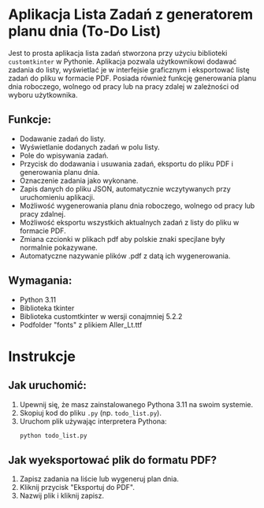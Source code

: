 # Aplikacja Lista Zadań z generatorem planu dnia (To-Do List)

Jest to prosta aplikacja lista zadań stworzona przy użyciu biblioteki `customtkinter` w Pythonie. Aplikacja pozwala użytkownikowi dodawać zadania do listy, wyświetlać je w interfejsie graficznym i eksportować listę zadań do pliku w formacie PDF. Posiada również funkcję generowania planu dnia roboczego, wolnego od pracy lub na pracy zdalej w zależności od wyboru użytkownika. 

## Funkcje:
- Dodawanie zadań do listy.
- Wyświetlanie dodanych zadań w polu listy.
- Pole do wpisywania zadań.
- Przycisk do dodawania i usuwania zadań, eksportu do pliku PDF i generowania planu dnia.
- Oznaczenie zadania jako wykonane.
- Zapis danych do pliku JSON, automatycznie wczytywanych przy uruchomieniu aplikacji.
- Możliwość wygenerowania planu dnia roboczego, wolnego od pracy lub pracy zdalnej.
- Możliwość eksportu wszystkich aktualnych zadań z listy do pliku w formacie PDF.
- Zmiana czcionki w plikach pdf aby polskie znaki specjlane były normalnie pokazywane.
- Automatyczne nazywanie plików .pdf z datą ich wygenerowania.

## Wymagania:
- Python 3.11
- Biblioteka tkinter
- Biblioteka customtkinter w wersji conajmniej 5.2.2
- Podfolder "fonts" z plikiem Aller_Lt.ttf

# Instrukcje
## Jak uruchomić:
1. Upewnij się, że masz zainstalowanego Pythona 3.11 na swoim systemie.
2. Skopiuj kod do pliku `.py` (np. `todo_list.py`).
3. Uruchom plik używając interpretera Pythona:
   ```bash
   python todo_list.py
## Jak wyeksportować plik do formatu PDF?
1. Zapisz zadania na liście lub wygeneruj plan dnia.
2. Kliknij przycisk "Eksportuj do PDF".
3. Nazwij plik i kliknij zapisz.
